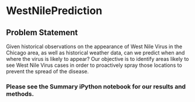 # WestNilePrediction

## Problem Statement

Given historical observations on the appearance of West Nile Virus in the Chicago area, as well as historical weather data, can we predict when and where the virus is likely to appear? Our objective is to identify areas likely to see West Nile Virus cases in order to proactively spray those locations to prevent the spread of the disease.

### Please see the Summary iPython notebook for our results and methods.
